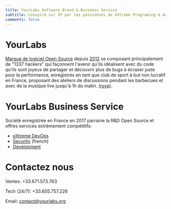 ```yaml
---
title: YourLabs Software Brand & Business Service
subtitle: Conspiré sur IP par les passionnés de eXtreme Programing & Agile Manifesto
comments: false
---
```


# YourLabs

[Marque de logiciel Open Source](https://yourlabs.io/oss) depuis
[2012](https://github.com/yourlabs/django-autocomplete-light) se composant principalement
de "1337 hackers" qui façonnent l'avenir qu'ils idéalisent avec du code qu'ils sont joyeux de
partager et découvrir plus de bugs à écraser juste pour la performance, enregistrés
en tant que club de sport à but non lucratif en France, proposant des ateliers de
discussions pendant les barbecues et avec de la musique live jusqu'à
1h du matin. ([rsvp](https://www.meetup.com/Angouleme-Hack-Dev-Barcamp-1337/)).

# YourLabs Business Service

Société enregistrée en France en 2017 parraine la R&D Open Source et offres
services extrêmement compétitifs:

- [eXtreme DevOps](https://blog.yourlabs.org/posts/2020-02-08-bigsudo-extreme-devops-hacking-operations/)
- [Security](https://blog.yourlabs.org/secops/) (french)
- [Development](https://yourlabs.io/oss)

# Contactez nous

Ventes: +33.671.573.763

Tech (24/7): +33.605.757.226

Email: contact@yourlabs.org
